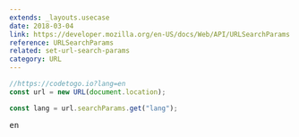 ```yaml
---
extends: _layouts.usecase
date: 2018-03-04
link: https://developer.mozilla.org/en-US/docs/Web/API/URLSearchParams
reference: URLSearchParams
related: set-url-search-params
category: URL
---
```



```javascript
//https://codetogo.io?lang=en
const url = new URL(document.location);

const lang = url.searchParams.get("lang");
```
<pre class="output">en</pre>
